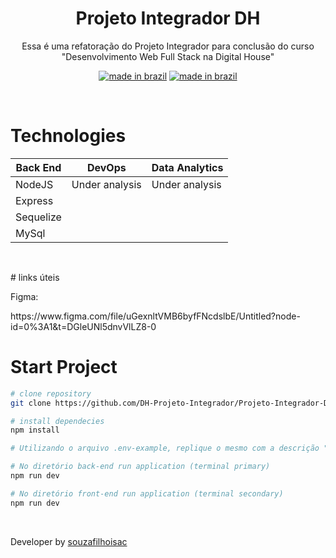 <div align="center">

# Projeto Integrador DH

<p>Essa é uma refatoração do Projeto Integrador para conclusão do curso "Desenvolvimento Web Full Stack na Digital House"</p>

[![made in brazil](https://img.shields.io/badge/state%20-bulding-009.svg?style=for-the-badge)]() [![made in brazil](https://img.shields.io/badge/made%20in-brazil-008751.svg?style=for-the-badge)](https://www.google.com/maps/place/brazil)

</div>

</br>

# Technologies

<div style="font-size: 1.3rem" align="center">

| Back End  | DevOps         | Data Analytics |
| --------- | -------------- | -------------- |
| NodeJS    | Under analysis | Under analysis |
| Express   |
| Sequelize |
| MySql     |

</div>

</br>
<p># links úteis</p>
<p>Figma:</p>
<p>https://www.figma.com/file/uGexnltVMB6byfFNcdslbE/Untitled?node-id=0%3A1&t=DGleUNl5dnvVlLZ8-0</p>

# Start Project

```bash
# clone repository
git clone https://github.com/DH-Projeto-Integrador/Projeto-Integrador-DH.git

# install dependecies
npm install

# Utilizando o arquivo .env-example, replique o mesmo com a descrição ".env" e preencha os dados das suas variáveis locais, tanto no back-end quanto no front-end

# No diretório back-end run application (terminal primary)
npm run dev

# No diretório front-end run application (terminal secondary)
npm run dev

```

</br>

Developer by [souzafilhoisac](https://github.com/souzafilhoisac)
